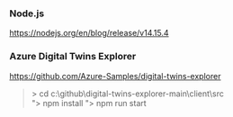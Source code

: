 

### Node.js
https://nodejs.org/en/blog/release/v14.15.4

### Azure Digital Twins Explorer
https://github.com/Azure-Samples/digital-twins-explorer 
> \> cd c:\github\digital-twins-explorer-main\client\src   
> "> npm install
> "> npm run start



